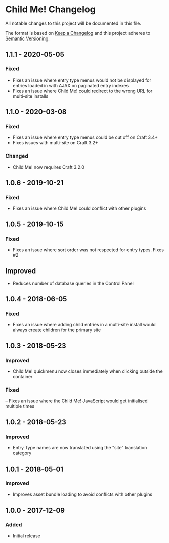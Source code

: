 # Child Me! Changelog

All notable changes to this project will be documented in this file.

The format is based on [Keep a Changelog](http://keepachangelog.com/) and this project adheres to [Semantic Versioning](http://semver.org/).

## 1.1.1 - 2020-05-05
### Fixed
- Fixes an issue where entry type menus would not be displayed for entries loaded in with AJAX on paginated entry indexes
- Fixes an issue where Child Me! could redirect to the wrong URL for multi-site installs

## 1.1.0 - 2020-03-08
### Fixed
- Fixes an issue where entry type menus could be cut off on Craft 3.4+
- Fixes issues with multi-site on Craft 3.2+
### Changed
- Child Me! now requires Craft 3.2.0

## 1.0.6 - 2019-10-21
### Fixed
- Fixes an issue where Child Me! could conflict with other plugins

## 1.0.5 - 2019-10-15
### Fixed
- Fixes an issue where sort order was not respected for entry types. Fixes #2
## Improved
- Reduces number of database queries in the Control Panel

## 1.0.4 - 2018-06-05
### Fixed
- Fixes an issue where adding child entries in a multi-site install would always create children for the primary site

## 1.0.3 - 2018-05-23
### Improved
- Child Me! quickmenu now closes immediately when clicking outside the container

### Fixed
– Fixes an issue where the Child Me! JavaScript would get initialised multiple times

## 1.0.2 - 2018-05-23
### Improved
- Entry Type names are now translated using the "site" translation category

## 1.0.1 - 2018-05-01
### Improved
- Improves asset bundle loading to avoid conflicts with other plugins

## 1.0.0 - 2017-12-09
### Added
- Initial release
